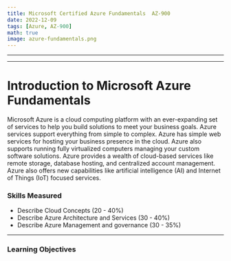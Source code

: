 ```yaml
---
title: Microsoft Certified Azure Fundamentals  AZ-900
date: 2022-12-09
tags: [Azure, AZ-900]
math: true
image: azure-fundamentals.png
---
```



---

<!-- Useful Starting Notes -->
----------------------------------------------------

<!-- Useful Starting Notes -->

# Introduction to Microsoft Azure Fundamentals

Microsoft Azure is a cloud computing platform with an ever-expanding set of services to help you build solutions to meet your business goals. Azure services support everything from simple to complex. Azure has simple web services for hosting your business presence in the cloud. Azure also supports running fully virtualized computers managing your custom software solutions. Azure provides a wealth of cloud-based services like remote storage, database hosting, and centralized account management. Azure also offers new capabilities like artificial intelligence (AI) and Internet of Things (IoT) focused services.

### Skills Measured

* Describe Cloud Concepts (20 - 40%)
* Describe Azure Architecture and Services (30 - 40%)
* Describe Azure Management and governance (30 - 35%)

----------------------------------------------------

### Learning Objectives